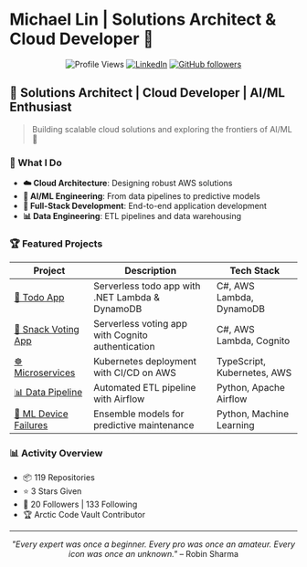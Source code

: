 # Michael Lin | Solutions Architect & Cloud Developer 🚀

<div align="center">

![Profile Views](https://komarev.com/ghpvc/?username=michlin0825&color=blue&style=flat-square)
[![LinkedIn](https://img.shields.io/badge/LinkedIn-Connect-blue?style=flat-square&logo=linkedin)](https://www.linkedin.com/in/michaeltwlin/)
[![GitHub followers](https://img.shields.io/github/followers/michlin0825?label=Follow&style=flat-square&logo=github)](https://github.com/michlin0825)

</div>

## 🚀 Solutions Architect | Cloud Developer | AI/ML Enthusiast

> Building scalable cloud solutions and exploring the frontiers of AI/ML 🌟

### 🎯 What I Do
- **☁️ Cloud Architecture**: Designing robust AWS solutions
- **🤖 AI/ML Engineering**: From data pipelines to predictive models  
- **🔧 Full-Stack Development**: End-to-end application development
- **📊 Data Engineering**: ETL pipelines and data warehousing

### 🏆 Featured Projects

| Project | Description | Tech Stack |
|---------|-------------|------------|
| [🎯 Todo App](https://github.com/michlin0825/TodoListApp_Lambda_Public) | Serverless todo app with .NET Lambda & DynamoDB | C#, AWS Lambda, DynamoDB |
| [🍿 Snack Voting App](https://github.com/michlin0825/SnackVotingApp_Cognito_2025-07-27) | Serverless voting app with Cognito authentication | C#, AWS Lambda, Cognito |
| [☸️ Microservices](https://github.com/michlin0825/CDND-Udagram-Review) | Kubernetes deployment with CI/CD on AWS | TypeScript, Kubernetes, AWS |
| [📊 Data Pipeline](https://github.com/michlin0825/DEND-Project-5-Data-Pipeline) | Automated ETL pipeline with Airflow | Python, Apache Airflow |
| [🤖 ML Device Failures](https://github.com/michlin0825/MLND-Project-Capstone-Predicting-Device-Failures) | Ensemble models for predictive maintenance | Python, Machine Learning |

### 📊 Activity Overview

- 📦 119 Repositories
- ⭐ 3 Stars Given  
- 👥 20 Followers | 133 Following
- 🏆 Arctic Code Vault Contributor

---

<div align="center">

*"Every expert was once a beginner. Every pro was once an amateur. Every icon was once an unknown."* – Robin Sharma

</div>
